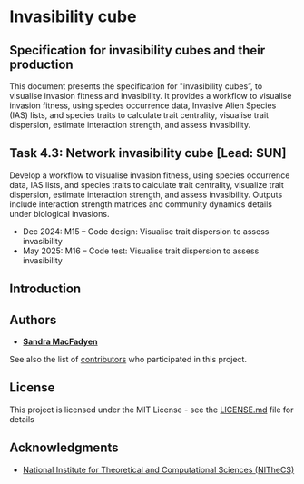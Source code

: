 # Invasibility cube
<!-- ![example workflow](https://github.com/github/docs/actions/workflows/main.yml/badge.svg) -->

<!-- {:.alert .alert-warning}
This page is not yet complete. -->

## Specification for invasibility cubes and their production
This document presents the specification for "invasibility cubes”, to visualise invasion fitness and invasibility. It provides a workflow to visualise invasion fitness, using species occurrence data, Invasive Alien Species (IAS) lists, and species traits to calculate trait centrality, visualise trait dispersion, estimate interaction strength, and assess invasibility.

## Task 4.3: Network invasibility cube [Lead: SUN]

Develop a workflow to visualise invasion fitness, using species occurrence data, IAS lists, and species traits to calculate trait centrality, visualize trait dispersion, estimate interaction strength, and assess invasibility. Outputs include interaction strength matrices and community dynamics details under biological invasions.

- Dec 2024: M15 – Code design: Visualise trait dispersion to assess invasibility
- May 2025: M16 – Code test: Visualise trait dispersion to assess invasibility

## Introduction

## Authors

  - [**Sandra MacFadyen**](https://www0.sun.ac.za/biomath/pf/sandra-macfadyen/)

See also the list of [contributors](pages/working.md) who participated in this project.

## License

This project is licensed under the MIT License - see the [LICENSE.md](LICENSE.md) file for details

## Acknowledgments

- [National Institute for Theoretical and Computational Sciences (NITheCS)](https://nithecs.ac.za/)
